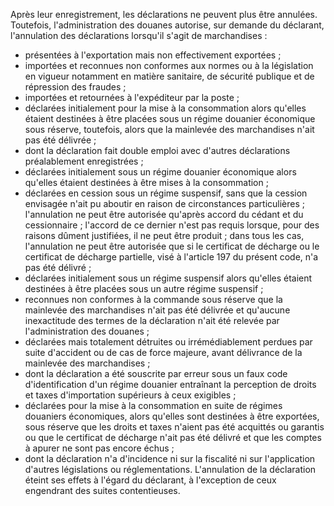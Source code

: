 Après leur enregistrement, les déclarations ne peuvent
plus être annulées.
Toutefois, l'administration des douanes autorise, sur demande du
déclarant, l'annulation des déclarations lorsqu'il s'agit de
marchandises :
- présentées à l'exportation mais non effectivement exportées ;
- importées et reconnues non conformes aux normes ou à la législation en
vigueur notamment en matière sanitaire, de sécurité publique et de
répression des fraudes ;
- importées et retournées à l'expéditeur par la poste ;
- déclarées initialement pour la mise à la consommation alors qu'elles
étaient destinées à être placées sous un régime douanier économique
sous réserve, toutefois, alors que la mainlevée des marchandises n'ait
pas été délivrée ;
- dont la déclaration fait double emploi avec d'autres déclarations
préalablement enregistrées ;
- déclarées initialement sous un régime douanier économique alors
qu'elles étaient destinées à être mises à la consommation ;
- déclarées en cession sous un régime suspensif, sans que la cession
envisagée n'ait pu aboutir en raison de circonstances particulières ;
l'annulation ne peut être autorisée qu'après accord du cédant et du
cessionnaire ; l'accord de ce dernier n'est pas requis lorsque, pour
des raisons dûment justifiées, il ne peut être produit ; dans tous les
cas, l'annulation ne peut être autorisée que si le certificat de
décharge ou le certificat de décharge partielle, visé à l'article 197
du présent code, n'a pas été délivré ;
- déclarées initialement sous un régime suspensif alors qu'elles étaient
destinées à être placées sous un autre régime suspensif ;
- reconnues non conformes à la commande sous réserve que la mainlevée
des marchandises n'ait pas été délivrée et qu'aucune inexactitude des
termes de la déclaration n'ait été relevée par l'administration des
douanes ;
- déclarées mais totalement détruites ou irrémédiablement perdues par
suite d'accident ou de cas de force majeure, avant délivrance de la
mainlevée des marchandises ;
- dont la déclaration a été souscrite par erreur sous un faux code
d'identification d'un régime douanier entraînant la perception de
droits et taxes d'importation supérieurs à ceux exigibles ;
- déclarées pour la mise à la consommation en suite de régimes douaniers
économiques, alors qu'elles sont destinées à être exportées, sous
réserve que les droits et taxes n'aient pas été acquittés ou garantis
ou que le certificat de décharge n'ait pas été délivré et que les
comptes à apurer ne sont pas encore échus ;
- dont la déclaration n'a d'incidence ni sur la fiscalité ni sur
l'application d'autres législations ou réglementations.
L'annulation de la déclaration éteint ses effets à l'égard du déclarant,
à l'exception de ceux engendrant des suites contentieuses.